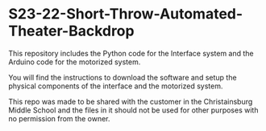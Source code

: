 # S23-22-Short-Throw-Automated-Theater-Backdrop
This repository includes the Python code for the Interface system and the Arduino code for the motorized system.

You will find the instructions to download the software and setup the physical components of the interface and the motorized system. 

This repo was made to be shared with the customer in the Christainsburg Middle School and the files in it should not be used for other purposes with no 
permission from the owner. 
